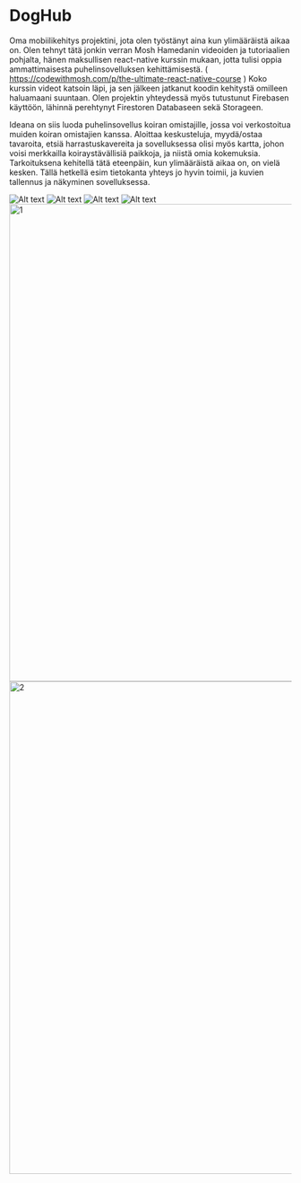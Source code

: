 # DogHub
Oma mobiilikehitys projektini, jota olen työstänyt aina kun ylimääräistä aikaa on. Olen tehnyt tätä jonkin verran Mosh Hamedanin videoiden ja tutoriaalien pohjalta, hänen maksullisen react-native kurssin mukaan, jotta tulisi oppia ammattimaisesta puhelinsovelluksen kehittämisestä. ( https://codewithmosh.com/p/the-ultimate-react-native-course ) Koko kurssin videot katsoin läpi, ja sen jälkeen jatkanut koodin kehitystä omilleen haluamaani suuntaan. Olen projektin yhteydessä myös tutustunut Firebasen käyttöön, lähinnä perehtynyt Firestoren Databaseen sekä Storageen. 

Ideana on siis luoda puhelinsovellus koiran omistajille, jossa voi verkostoitua muiden koiran omistajien kanssa. Aloittaa keskusteluja, myydä/ostaa tavaroita, etsiä harrastuskavereita ja sovelluksessa olisi myös kartta, johon voisi merkkailla koiraystävällisiä paikkoja, ja niistä omia kokemuksia. Tarkoituksena kehitellä tätä eteenpäin, kun ylimääräistä aikaa on, on vielä kesken. Tällä hetkellä esim tietokanta yhteys jo hyvin toimii, ja kuvien tallennus ja näkyminen sovelluksessa.  

![Alt text](image-1.png)
![Alt text](image-2.png)
![Alt text](image-3.png)
![Alt text](image-4.png)
<img width="851" alt="1" src="https://github.com/user-attachments/assets/3cbea129-2d5c-42d9-8862-503013ce4727">
<img width="878" alt="2" src="https://github.com/user-attachments/assets/6c76cee4-a318-4a75-87b3-dbfec24162a6">



